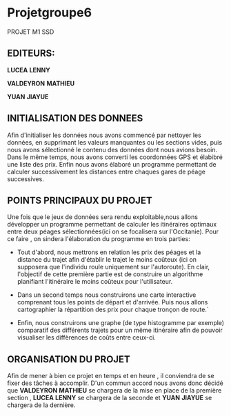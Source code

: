 # Projetgroupe6
PROJET M1 SSD 
## EDITEURS:

__LUCEA__ __LENNY__

__VALDEYRON__ __MATHIEU__

__YUAN__ __JIAYUE__


## INITIALISATION DES DONNEES

Afin d'initialiser les données nous avons commencé par nettoyer les données, en supprimant les valeurs manquantes ou les sections vides, puis nous avons sélectionné le contenu des données dont nous avions besoin. Dans le même temps, nous avons converti les coordonnées GPS et élabibré une liste des prix. Enfin nous avons élaboré un programme permettant de calculer successivement les distances entre chaques gares de péage successives.

## POINTS PRINCIPAUX DU PROJET

Une fois que le jeux de données sera rendu exploitable,nous allons développer un programme permettant de calculer les itinéraires optimaux entre deux péages sélectionnées(ici on se focalisera sur l'Occitanie). Pour ce faire , on sindera l'élaboration du programme en trois parties:


- Tout d'abord, nous mettrons en relation les prix des péages et la distance du trajet afin d'établir le trajet le moins coûteux (ici on supposera que l'individu roule uniquement sur l'autoroute). En clair, l'objectif de cette première partie est de construire un algorithme planifiant l'itinéraire le moins coûteux pour l'utilisateur.


- Dans un second temps nous construirons une carte interactive comprenant tous les points de départ et d'arrivée. Puis nous allons  cartographier la répartition des prix pour chaque tronçon de route.`


- Enfin, nous construirons une graphe (de type histogramme par exemple) comparatif des différents trajets pour un même itinéraire afin de pouvoir visualiser les diffèrences de coûts entre ceux-ci.

## ORGANISATION DU PROJET

Afin de mener à bien ce projet en temps et en heure , il conviendra de se fixer des tâches à accomplir.
D'un commun accord nous avons donc décidé que __VALDEYRON__ __MATHIEU__ se chargera de la mise en place de la première section , __LUCEA__ __LENNY__ se chargera de la seconde et __YUAN__ __JIAYUE__ se chargera de la dernière.
